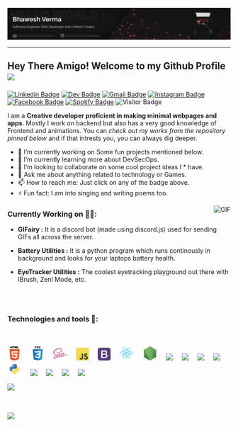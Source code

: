 ![image](./img.svg)

___
## **Hey There Amigo! Welcome to my Github Profile <img src="https://media.giphy.com/media/hvRJCLFzcasrR4ia7z/giphy.gif" width="25px">**

[![Linkedin Badge](https://img.shields.io/badge/-LinkedIn-072f5f?style=flat-square&logo=Linkedin&logoColor=white&link=https://www.linkedin.com/in/bhawesh-verma-196166154/)](https://www.linkedin.com/in/bhawesh-verma-196166154/)
[![Dev Badge](https://img.shields.io/badge/-Dev.to-black?style=flat-square&logo=Dev.to&logoColor=white&link=https://dev.to/bhaweshverma50)](https://dev.to/bhaweshverma50)
[![Gmail Badge](https://img.shields.io/badge/-Gmail-c14438?style=flat-square&logo=Gmail&logoColor=white&link=mailto:bhaweshverma50@gmail.com)](mailto:bhaweshverma50@gmail.com)
[![Instagram Badge](https://img.shields.io/badge/-Instagram-FC3474?style=flat-square&logo=instagram&logoColor=white&link=https://www.instagram.com/bhawesh_verma/)](https://www.instagram.com/bhawesh_verma/)
[![Facebook Badge](https://img.shields.io/badge/-Facebook-1081C2?style=flat-square&logo=facebook&logoColor=white&link=https://www.facebook.com/bhaweshverma5079/)](https://www.facebook.com/bhaweshverma5079/)
[![Spotify Badge](https://img.shields.io/badge/-Spotify-1ED760?style=flat-square&logo=spotify&logoColor=white&link=https://open.spotify.com/playlist/1B7hlUle8IzaqgcFtkphXw?si=i9mbqZ75Rcy_E9RcKwQJoQ)](https://open.spotify.com/playlist/1B7hlUle8IzaqgcFtkphXw?si=i9mbqZ75Rcy_E9RcKwQJoQ)
![Visitor Badge](https://visitor-badge.laobi.icu/badge?page_id=bhaweshverma50.bhaweshverma50)


I am a **Creative developer proficient in making minimal webpages and apps**. Mostly I work on backend but also has a very good knowledge of Frontend and animations.
You can *check out my works from the repository pinned below* and if that intrests you, you can always dig deeper.
<br>

* 🔭 I’m currently working on Some fun projects mentioned below.
* 🌱 I’m currently learning more about DevSecOps.
* 👯 I’m looking to collaborate on some cool project ideas I * have.
* 💬 Ask me about anything related to technology or Games.
* 📫 How to reach me: Just click on any of the badge above.
* ⚡ Fun fact: I am into singing and writing poems too.

<img align="right" alt="GIF" src="https://media0.giphy.com/media/nGMnDqebzDcfm/giphy.webp?cid=ecf05e47f7nerc98nixs2lh72hhmpqnj3bvdwjtj4onxrpbx&rid=giphy.webp" />

### **Currently Working on 👩‍💻:**

* **GIFairy :** It is a discord bot (made using discord.js) used for sending GIFs all across the server.


* **Battery Utilities :** It is a python program which runs continously in background and looks for your laptops battery health.

* **EyeTracker Utilities :** The coolest eyetracking playground out there with IBrush, ZenI Mode, etc.
<br>
<br>


### **Technologies and tools 🚀:**

<br><br>
<img widht="32" height="32" src="https://raw.githubusercontent.com/github/explore/80688e429a7d4ef2fca1e82350fe8e3517d3494d/topics/html/html.png" />
&nbsp;&nbsp;&nbsp;&nbsp;<img widht="32" height="32" src="https://raw.githubusercontent.com/github/explore/80688e429a7d4ef2fca1e82350fe8e3517d3494d/topics/css/css.png" />
&nbsp;&nbsp;&nbsp;&nbsp;<img widht="32" height="32" src="https://raw.githubusercontent.com/github/explore/80688e429a7d4ef2fca1e82350fe8e3517d3494d/topics/sass/sass.png" />
&nbsp;&nbsp;&nbsp;&nbsp;<img widht="29" height="29" src="https://raw.githubusercontent.com/github/explore/80688e429a7d4ef2fca1e82350fe8e3517d3494d/topics/javascript/javascript.png" />
&nbsp;&nbsp;&nbsp;&nbsp;<img widht="29" height="29" src="https://raw.githubusercontent.com/github/explore/80688e429a7d4ef2fca1e82350fe8e3517d3494d/topics/bootstrap/bootstrap.png" />
&nbsp;&nbsp;&nbsp;&nbsp;<img widht="34" height="34" src="https://raw.githubusercontent.com/github/explore/80688e429a7d4ef2fca1e82350fe8e3517d3494d/topics/react/react.png" />
&nbsp;&nbsp;&nbsp;&nbsp;<img widht="32" height="32" src="https://raw.githubusercontent.com/github/explore/80688e429a7d4ef2fca1e82350fe8e3517d3494d/topics/nodejs/nodejs.png" />
&nbsp;&nbsp;&nbsp;&nbsp;<img widht="32" height="32" src="https://e7.pngegg.com/pngimages/46/626/png-clipart-c-logo-the-c-programming-language-computer-icons-computer-programming-source-code-programming-miscellaneous-template.png" />
&nbsp;&nbsp;&nbsp;&nbsp;<img widht="32" height="32" src="https://toppng.com/uploads/preview/9kib-354x415-unnamed-mongodb-logo-sv-11562860723mgempnmrq3.png" />
&nbsp;&nbsp;&nbsp;&nbsp;<img widht="32" height="32" src="https://e7.pngegg.com/pngimages/545/451/png-clipart-node-js-express-js-javascript-solution-stack-web-application-others-angle-text.png" />
&nbsp;&nbsp;&nbsp;&nbsp;<img widht="32" height="32" src="https://toppng.com/uploads/preview/django-python-logo-apress-the-definitive-guide-to-django-web-development-11562875828mqany5qert.png" />
&nbsp;&nbsp;&nbsp;&nbsp;<img widht="32" height="32" src="https://raw.githubusercontent.com/github/explore/80688e429a7d4ef2fca1e82350fe8e3517d3494d/topics/python/python.png" />
&nbsp;&nbsp;&nbsp;&nbsp;<img widht="32" height="32" src="https://banner2.cleanpng.com/20181122/krs/kisspng-java-programming-language-selenium-computer-softwa-july-2-16-halab-4-dev-5bf78387a7bb41.028192901542947719687.jpg" />
&nbsp;&nbsp;&nbsp;&nbsp;<img widht="32" height="32" src="https://img.favpng.com/15/0/4/figma-designer-computer-icons-material-design-png-favpng-4vfbjK0yXUHBqbYXq4ucm6uZs.jpg" />
&nbsp;&nbsp;&nbsp;&nbsp;<img widht="32" height="32" src="https://e7.pngegg.com/pngimages/637/970/png-clipart-mysql-enterprise-website-development-oracle-corporation-computer-programming-mysql-logo-blue-text.png" />
&nbsp;&nbsp;&nbsp;&nbsp;<img widht="32" height="32" src="https://png.pngtree.com/element_our/png/20181227/database-glyph-black-icon-png_291831.jpg" />


<img width="450" align="left" src="https://github-readme-stats.vercel.app/api?username=bhaweshverma50&&show_icons=true&title_color=252525&icon_color=1ED760&text_color=252525&bg_color=fefefe">

<br><br><br>

<img height="325" align="left" src="https://github-readme-stats.vercel.app/api/top-langs/?username=bhaweshverma50">

<!-- <img align="left" src="https://github-readme-stats.vercel.app/api/wakatime?username=bhaweshverma50"> -->